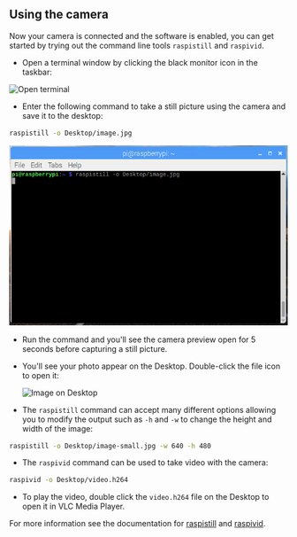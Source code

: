 ## Using the camera

Now your camera is connected and the software is enabled, you can get started by trying out the command line tools `raspistill` and `raspivid`.

- Open a terminal window by clicking the black monitor icon in the taskbar:

![Open terminal](images/open-terminal-annotated.png)

- Enter the following command to take a still picture using the camera and save it to the desktop:

```bash
raspistill -o Desktop/image.jpg
```

![raspistill command entered into the terminal](images/raspistill-image.png)

- Run the command and you'll see the camera preview open for 5 seconds before capturing a still picture. 

- You'll see your photo appear on the Desktop. Double-click the file icon to open it:

    ![Image on Desktop](images/desktop-annotated.png)

- The `raspistill` command can accept many different options allowing you to modify the output such as `-h` and `-w` to change the height and width of the image:

```bash
raspistill -o Desktop/image-small.jpg -w 640 -h 480
```

- The `raspivid` command can be used to take video with the camera:

```bash
raspivid -o Desktop/video.h264
```

- To play the video, double click the `video.h264` file on the Desktop to open it in VLC Media Player.

For more information see the documentation for [raspistill](https://www.raspberrypi.org/documentation/usage/camera/raspicam/raspistill.md) and [raspivid]([path](https://www.raspberrypi.org/documentation/usage/camera/raspicam/raspivid.md)).
